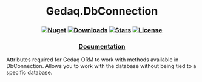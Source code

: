 <h1 align="center">
  <a>Gedaq.DbConnection</a>
</h1>

<h3 align="center">

  [![Nuget](https://img.shields.io/nuget/v/Gedaq.DbConnection?logo=Gedaq.DbConnection)](https://www.nuget.org/packages/Gedaq.DbConnection/)
  [![Downloads](https://img.shields.io/nuget/dt/Gedaq.DbConnection.svg)](https://www.nuget.org/packages/Gedaq.DbConnection/)
  [![Stars](https://img.shields.io/github/stars/SoftStoneDevelop/Gedaq.DbConnection?color=brightgreen)](https://github.com/SoftStoneDevelop/Gedaq.DbConnection/stargazers)
  [![License](https://img.shields.io/badge/license-MIT-blue.svg)](LICENSE)

</h3>

<h3 align="center">
  <a href="https://github.com/SoftStoneDevelop/Gedaq.DbConnection/tree/main/Documentation/Readme.md">Documentation</a>
</h3>

Attributes required for Gedaq ORM to work with methods available in DbConnection. Allows you to work with the database without being tied to a specific database.
